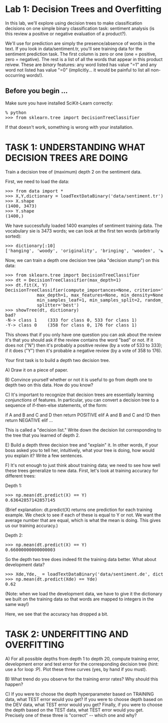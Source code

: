 # Lab 1: Decision Trees and Overfitting

In this lab, we'll explore using decision trees to make classification
decisions on one simple binary classification task: sentiment analysis
(is this review a positive or negative evaluation of a product?).

We'll use for prediction are simply the presence/absence of words in
the text. If you look in data/sentiment.tr, you'll see training data
for the sentiment prediction task. The first column is zero or one (one =
positive, zero = negative). The rest is a list of all the words that
appear in this product reivew. These are *binary* features: any word
listed has value "=1" and any word not listed has value "=0"
(implicitly... it would be painful to list all non-occurring words!).

## Before you begin ...

Make sure you have installed SciKit-Learn correctly:

<pre>
% python
>>> from sklearn.tree import DecisionTreeClassifier
</pre>

If that doesn't work, something is wrong with your installation.

# TASK 1: UNDERSTANDING WHAT DECISION TREES ARE DOING

Train a decision tree of (maximum) depth 2 on the sentiment data.

First, we need to load the data:

<pre>
>>> from data import *
>>> X,Y,dictionary = loadTextDataBinary('data/sentiment.tr')
>>> X.shape
(1400, 3473)
>>> Y.shape
(1400,)
</pre>

We have successfully loaded 1400 examples of sentiment training data. The vocabulary sie is 3473 words; we can look at the first ten words (arbitrarily sorted):

<pre>
>>> dictionary[:10]
['hanging', 'woody', 'originality', 'bringing', 'wooden', 'woods', 'stereotypical', 'shows', 'replaced', 'china']
</pre>

Now, we can train a depth one decision tree (aka "decision stump") on this data:

<pre>
>>> from sklearn.tree import DecisionTreeClassifier
>>> dt = DecisionTreeClassifier(max_depth=1)
>>> dt.fit(X, Y)
DecisionTreeClassifier(compute_importances=None, criterion='gini',
            max_depth=1, max_features=None, min_density=None,
            min_samples_leaf=1, min_samples_split=2, random_state=None,
            splitter='best')
>>> showTree(dt, dictionary)
bad?
-N-> class 1	(333 for class 0, 533 for class 1)
-Y-> class 0	(358 for class 0, 176 for class 1)
</pre>


This shows that if you only have one question you can ask about the
review it's that you should ask if the review contains the word "bad"
or not. If it does not ("N") then it's probably a positive review (by
a vote of 533 to 333); if it does ("Y") then it's probable a negative
review (by a vote of 358 to 176).

Your first task is to build a depth two decision tree.

A) Draw it on a piece of paper.

B) Convince yourself whether or not it is useful to go from depth one
to depth two on this data. How do you know?

C) It's important to recognize that decision trees are essentially
learning *conjunctions* of features. In particular, you can convert a
decision tree to a sequence of if-then-else statements, of the form:

  if    A and  B and  C and  D then return POSITIVE
  elif  A and  B and  C and !D then return NEGATIVE
  elif  ...

This is called a "decision list." Write down the decision list
corresponding to the tree that you learned of depth 2.

E) Build a depth three decision tree and "explain" it. In other words,
if your boss asked you to tell her, intuitively, what your tree is
doing, how would you explain it? Write a few sentences.

F) It's not enough to just think about training data; we need to see
how well these trees generalize to new data. First, let's look at
training accuracy for different trees:

Depth 1:

<pre>
>>> np.mean(dt.predict(X) == Y)
0.63642857142857145
</pre>

(Brief explanation: dt.predict(X) returns one prediction for each
training example. We check to see if each of these is equal to Y or
not. We want the average number that are equal, which is what the mean
is doing. This gives us our training accuracy.)

Depth 2:

<pre>
>>> np.mean(dt.predict(X) == Y)
0.66000000000000003
</pre>

So the depth two tree does indeed fit the training data better. What about development data?

<pre>
>>> Xde,Yde,_ = loadTextDataBinary('data/sentiment.de', dictionary)
>>> np.mean(dt.predict(Xde) == Yde)
0.62
</pre>

(Note: when we load the development data, we have to give it the
dictionary we built on the training data so that words are mapped to
integers in the same way!)

Here, we see that the accuracy has dropped a bit.

# TASK 2: UNDERFITTING AND OVERFITTING

A) For all possible depths from depth 1 to depth 20, compute training
error, development error and test error for the corresponding decision
tree (hint: use a for loop :P).  Plot these three curves (yes, by hand
if you must).

B) What trend do you observe for the training error rates? Why should
this happen?

C) If you were to choose the depth hyperparameter based on TRAINING
data, what TEST error would you get? If you were to choose depth based
on the DEV data, what TEST error would you get? Finally, if you were
to choose the depth based on the TEST data, what TEST error would you
get. Precisely one of these three is "correct" -- which one and why?

